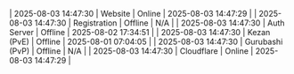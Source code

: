 | 2025-08-03 14:47:30 | Website | Online | 2025-08-03 14:47:29 |
| 2025-08-03 14:47:30 | Registration | Offline | N/A |
| 2025-08-03 14:47:30 | Auth Server | Offline | 2025-08-02 17:34:51 |
| 2025-08-03 14:47:30 | Kezan (PvE) | Offline | 2025-08-01 07:04:05 |
| 2025-08-03 14:47:30 | Gurubashi (PvP) | Offline | N/A |
| 2025-08-03 14:47:30 | Cloudflare | Online | 2025-08-03 14:47:29 |
